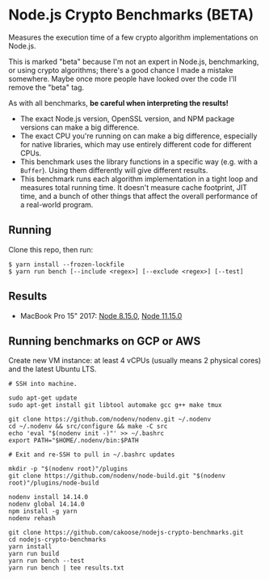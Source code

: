 # Node.js Crypto Benchmarks (BETA)

Measures the execution time of a few crypto algorithm implementations on Node.js.

This is marked "beta" because I'm not an expert in Node.js, benchmarking, or using crypto algorithms; there's a good chance I made a mistake somewhere.  Maybe once more people have looked over the code I'll remove the "beta" tag.

As with all benchmarks, **be careful when interpreting the results!**
- The exact Node.js version, OpenSSL version, and NPM package versions can make a big difference.
- The exact CPU you're running on can make a big difference, especially for native libraries, which may use entirely different code for different CPUs.
- This benchmark uses the library functions in a specific way (e.g. with a `Buffer`).  Using them differently will give different results.
- This benchmark runs each algorithm implementation in a tight loop and measures total running time.  It doesn't measure cache footprint, JIT time, and a bunch of other things that affect the overall performance of a real-world program.

## Running

Clone this repo, then run:

```
$ yarn install --frozen-lockfile
$ yarn run bench [--include <regex>] [--exclude <regex>] [--test]
```

## Results

- MacBook Pro 15" 2017: [Node 8.15.0](results/Node-8.15.0-MacBook-Pro-15-2017.txt), [Node 11.15.0](results/Node-11.15.0-MacBook-Pro-15-2017.txt)

## Running benchmarks on GCP or AWS

Create new VM instance: at least 4 vCPUs (usually means 2 physical cores) and the latest Ubuntu LTS.

```
# SSH into machine.

sudo apt-get update
sudo apt-get install git libtool automake gcc g++ make tmux

git clone https://github.com/nodenv/nodenv.git ~/.nodenv
cd ~/.nodenv && src/configure && make -C src
echo 'eval "$(nodenv init -)"' >> ~/.bashrc
export PATH="$HOME/.nodenv/bin:$PATH

# Exit and re-SSH to pull in ~/.bashrc updates

mkdir -p "$(nodenv root)"/plugins
git clone https://github.com/nodenv/node-build.git "$(nodenv root)"/plugins/node-build

nodenv install 14.14.0
nodenv global 14.14.0
npm install -g yarn
nodenv rehash

git clone https://github.com/cakoose/nodejs-crypto-benchmarks.git
cd nodejs-crypto-benchmarks
yarn install
yarn run build
yarn run bench --test
yarn run bench | tee results.txt
```
